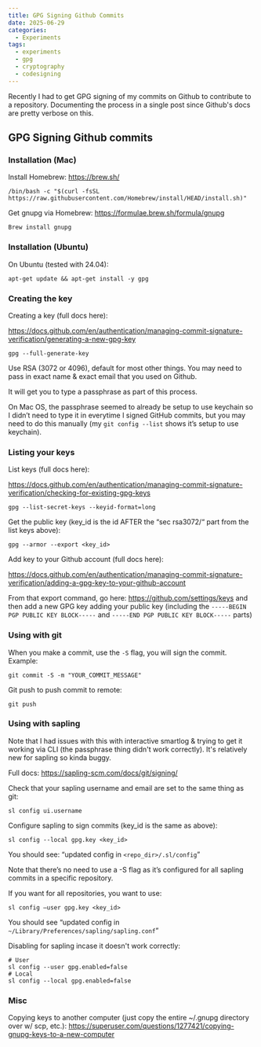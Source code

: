 ```yaml
---
title: GPG Signing Github Commits
date: 2025-06-29
categories:
  - Experiments
tags:
  - experiments
  - gpg
  - cryptography
  - codesigning
---
```


Recently I had to get GPG signing of my commits on Github to contribute to a repository. Documenting the process in a single post since Github's docs are pretty verbose on this.

## GPG Signing Github commits

### Installation (Mac)

Install Homebrew: https://brew.sh/ 

```shell
/bin/bash -c "$(curl -fsSL https://raw.githubusercontent.com/Homebrew/install/HEAD/install.sh)"
```

Get gnupg via Homebrew: https://formulae.brew.sh/formula/gnupg 

```shell
Brew install gnupg
```

### Installation (Ubuntu)

On Ubuntu (tested with 24.04):
```shell
apt-get update && apt-get install -y gpg
```

### Creating the key

Creating a key (full docs here):

https://docs.github.com/en/authentication/managing-commit-signature-verification/generating-a-new-gpg-key 

```shell
gpg --full-generate-key
```

Use RSA (3072 or 4096), default for most other things. You may need to pass in exact name & exact email that you used on Github. 

It will get you to type a passphrase as part of this process. 

On Mac OS, the passphrase seemed to already be setup to use keychain so I didn’t need to type it in everytime I signed GitHub commits, but you may need to do this manually (my `git config --list` shows it’s setup to use keychain).

### Listing your keys

List keys (full docs here):

https://docs.github.com/en/authentication/managing-commit-signature-verification/checking-for-existing-gpg-keys 

```shell
gpg --list-secret-keys --keyid-format=long
```

Get the public key (key_id is the id AFTER the “sec   rsa3072/“ part from the list keys above):
```shell
gpg --armor --export <key_id>
```

Add key to your Github account (full docs here):
 
https://docs.github.com/en/authentication/managing-commit-signature-verification/adding-a-gpg-key-to-your-github-account 

From that export command, go here: https://github.com/settings/keys and then add a new GPG key adding your public key (including the `-----BEGIN PGP PUBLIC KEY BLOCK-----` and `-----END PGP PUBLIC KEY BLOCK-----` parts)

### Using with git

When you make a commit, use the `-S` flag, you will sign the commit. Example:
```shell
git commit -S -m "YOUR_COMMIT_MESSAGE"
```

Git push to push commit to remote:
```shell
git push 
```

### Using with sapling

Note that I had issues with this with interactive smartlog & trying to get it working via CLI (the passphrase thing didn't work correctly). It's relatively new for sapling so kinda buggy.

Full docs: https://sapling-scm.com/docs/git/signing/ 

Check that your sapling username and email are set to the same thing as git:
```shell
sl config ui.username
```

Configure sapling to sign commits (key_id is the same as above):
```shell
sl config --local gpg.key <key_id>
```
You should see: “updated config in `<repo_dir>/.sl/config`”

Note that there’s no need to use a -S flag as it’s configured for all sapling commits in a specific repository.

If you want for all repositories, you want to use:
```shell
sl config —user gpg.key <key_id>
```
You should see “updated config in `~/Library/Preferences/sapling/sapling.conf`”

Disabling for sapling incase it doesn't work correctly:
```shell
# User
sl config --user gpg.enabled=false
# Local
sl config --local gpg.enabled=false
```

### Misc

Copying keys to another computer (just copy the entire ~/.gnupg directory over w/ scp, etc.): 
https://superuser.com/questions/1277421/copying-gnupg-keys-to-a-new-computer
